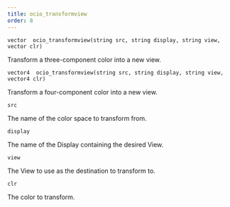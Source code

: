 ```yaml
---
title: ocio_transformview
order: 8
---
```

`vector  ocio_transformview(string src, string display, string view, vector clr)`

Transform a three-component color into a new view.

`vector4  ocio_transformview(string src, string display, string view, vector4 clr)`

Transform a four-component color into a new view.

`src`

The name of the color space to transform from.

`display`

The name of the Display containing the desired View.

`view`

The View to use as the destination to transform to.

`clr`

The color to transform.
